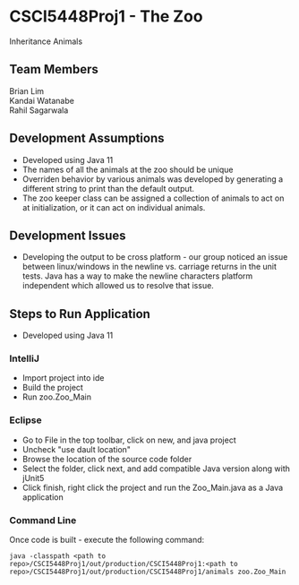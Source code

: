 # CSCI5448Proj1 - The Zoo
 Inheritance Animals
 
## Team Members
Brian Lim <br>
Kandai Watanabe <br>
Rahil Sagarwala <br>

## Development Assumptions
- Developed using Java 11
- The names of all the animals at the zoo should be unique
- Overriden behavior by various animals was developed by generating a different string to print than the default output.
- The zoo keeper class can be assigned a collection of animals to act on at initialization, or it can act on individual animals.

## Development Issues
* Developing the output to be cross platform - our group noticed an issue between linux/windows in the newline vs. carriage returns in the unit tests. Java has a way to make the newline characters platform independent which allowed us to resolve that issue.

## Steps to Run Application
- Developed using Java 11
### IntelliJ
  - Import project into ide
  - Build the project
  - Run zoo.Zoo_Main
  
### Eclipse
  -  Go to File in the top toolbar, click on new, and java project
  -  Uncheck "use dault location"
  -  Browse the location of the source code folder
  -  Select the folder, click next, and add compatible Java version along with jUnit5
  -  Click finish, right click the project and run the Zoo_Main.java as a Java application

### Command Line
Once code is built - execute the following command: <br>
```
java -classpath <path to repo>/CSCI5448Proj1/out/production/CSCI5448Proj1:<path to repo>/CSCI5448Proj1/out/production/CSCI5448Proj1/animals zoo.Zoo_Main
```
